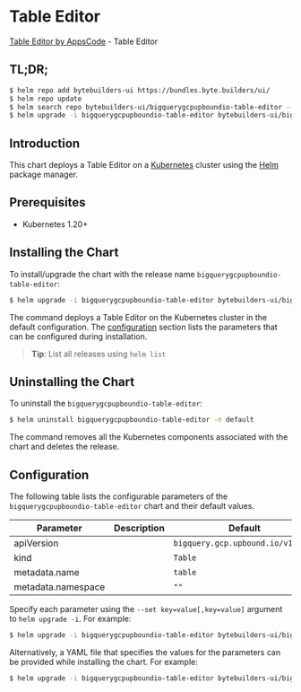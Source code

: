 # Table Editor

[Table Editor by AppsCode](https://byte.builders) - Table Editor

## TL;DR;

```bash
$ helm repo add bytebuilders-ui https://bundles.byte.builders/ui/
$ helm repo update
$ helm search repo bytebuilders-ui/bigquerygcpupboundio-table-editor --version=v0.4.18
$ helm upgrade -i bigquerygcpupboundio-table-editor bytebuilders-ui/bigquerygcpupboundio-table-editor -n default --create-namespace --version=v0.4.18
```

## Introduction

This chart deploys a Table Editor on a [Kubernetes](http://kubernetes.io) cluster using the [Helm](https://helm.sh) package manager.

## Prerequisites

- Kubernetes 1.20+

## Installing the Chart

To install/upgrade the chart with the release name `bigquerygcpupboundio-table-editor`:

```bash
$ helm upgrade -i bigquerygcpupboundio-table-editor bytebuilders-ui/bigquerygcpupboundio-table-editor -n default --create-namespace --version=v0.4.18
```

The command deploys a Table Editor on the Kubernetes cluster in the default configuration. The [configuration](#configuration) section lists the parameters that can be configured during installation.

> **Tip**: List all releases using `helm list`

## Uninstalling the Chart

To uninstall the `bigquerygcpupboundio-table-editor`:

```bash
$ helm uninstall bigquerygcpupboundio-table-editor -n default
```

The command removes all the Kubernetes components associated with the chart and deletes the release.

## Configuration

The following table lists the configurable parameters of the `bigquerygcpupboundio-table-editor` chart and their default values.

|     Parameter      | Description |                   Default                    |
|--------------------|-------------|----------------------------------------------|
| apiVersion         |             | <code>bigquery.gcp.upbound.io/v1beta1</code> |
| kind               |             | <code>Table</code>                           |
| metadata.name      |             | <code>table</code>                           |
| metadata.namespace |             | <code>""</code>                              |


Specify each parameter using the `--set key=value[,key=value]` argument to `helm upgrade -i`. For example:

```bash
$ helm upgrade -i bigquerygcpupboundio-table-editor bytebuilders-ui/bigquerygcpupboundio-table-editor -n default --create-namespace --version=v0.4.18 --set apiVersion=bigquery.gcp.upbound.io/v1beta1
```

Alternatively, a YAML file that specifies the values for the parameters can be provided while
installing the chart. For example:

```bash
$ helm upgrade -i bigquerygcpupboundio-table-editor bytebuilders-ui/bigquerygcpupboundio-table-editor -n default --create-namespace --version=v0.4.18 --values values.yaml
```
